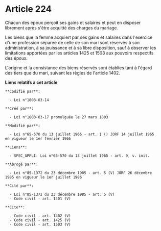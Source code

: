 # Article 224

Chacun des époux perçoit ses gains et salaires et peut en disposer librement après s'être acquitté des charges du mariage. 

Les biens que la femme acquiert par ses gains et salaires dans l'exercice d'une profession séparée de celle de son mari sont
réservés à son administration, à sa jouissance et à sa libre disposition, sauf à observer les limitations apportées par les
articles 1425 et 1503 aux pouvoirs respectifs des époux.

L'origine et la consistance des biens réservés sont établies tant à l'égard des tiers que du mari, suivant les règles de
l'article 1402.

**Liens relatifs à cet article**

	**Codifié par**:

	  - Loi n°1803-03-14

	**Créé par**:

	  - Loi n°1803-03-17 promulguée le 27 mars 1803

	**Modifié par**:

	  - Loi n°65-570 du 13 juillet 1965 - art. 1 () JORF 14 juillet 1965 en vigueur le 1er février 1966

	**Liens**:

	  - SPEC_APPLI: Loi n°65-570 du 13 juillet 1965 - art. 9, v. init.

	**Abrogé par**:

	  - Loi n°85-1372 du 23 décembre 1985 - art. 5 (V) JORF 26 décembre 1985 en vigueur le 1er juillet 1986

	**Cité par**:

	  - Loi n°85-1372 du 23 décembre 1985 - art. 5 (V)
	  - Code civil - art. 1401 (V)

	**Cite**:

	  - Code civil - art. 1402 (V)
	  - Code civil - art. 1425 (V)
	  - Code civil - art. 1503 (V)
